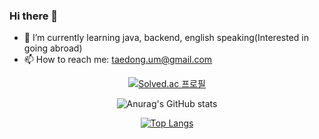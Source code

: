 ### Hi there 👋

<!--
**TaeDongUm/taedongum** is a ✨ _special_ ✨ repository because its `README.md` (this file) appears on your GitHub profile.
-->

- 🌱 I’m currently learning java, backend, english speaking(Interested in going abroad)
- 📫 How to reach me: taedong.um@gmail.com
<div align="center">
  
[![Solved.ac 프로필](http://mazassumnida.wtf/api/v2/generate_badge?boj=etdong)](https://solved.ac/etdong)

![Anurag's GitHub stats](https://github-readme-stats.vercel.app/api?username=TaeDounUm&theme=dark&show_icons=true)

[![Top Langs](https://github-readme-stats.vercel.app/api/top-langs/?username=TaeDongUm&hide=PowerShell,batchfile&layout=compact)](https://github.com/anuraghazra/github-readme-stats)

</div>
